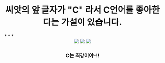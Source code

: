    <div id="main">
        <h1 style="text-align: center;">씨앗의 앞 글자가 "C" 라서 C언어를 좋아한다는 가설이 있습니다.</h1>
        * * *
    </div>
    <div class="Pic-C">
        <div style="text-align: center;">
            <img src='https://ifh.cc/g/tBSCBz.png'>
            <img src='https://ifh.cc/g/gPH95c.png'>
            <img src='https://ifh.cc/g/HZJzyl.png'>
            <h3>C는 최강이야-!!</h3>
        </div>
    </div>
